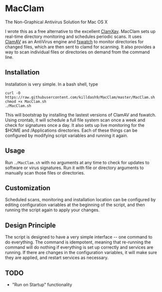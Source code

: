 # MacClam

The Non-Graphical Antivirus Solution for Mac OS X

I wrote this as a free alternative to the excellent
[ClamXav](https://www.clamxav.com/).  MacClam sets up real-time
directory monitoring and schedules periodic scans.  It uses
[ClamAV](http://www.clamav.net/) as an AntiVirus engine and
[fswatch](https://github.com/emcrisostomo/fswatch) to monitor
directories for changed files, which are then sent to clamd for
scanning.  It also provides a way to scan individual files or
directories on demand from the command line.

## Installation ##

Installation is very simple.  In a bash shell, type

    curl -O https://raw.githubusercontent.com/killdash9/MacClam/master/MacClam.sh
    chmod +x MacClam.sh
    ./MacClam.sh

This will bootstrap by installing the lastest versions of ClamAV and
fswatch.  Using crontab, it will schedule a full file system scan once
a week and check for signatures once a day.  It also sets up live
monitoring for the $HOME and /Applications directories.  Each of these
things can be configured by modifying script variables and running it
again.

## Usage ##

Run `./MacClam.sh` with no arguments at any time to check for updates to
software or virus signatures.  Run it with file or directory arguments
to manually scan those files or directories.

## Customization ##

Scheduled scans, monitoring and installation location can be
configured by editing configuration variables at the beginning of the
script, and then running the script again to apply your changes.

## Design Principle ##

The script is designed to have a very simple interface -- one command
to do everything.  The command is idempotent, meaning that re-running
the command will do nothing if everything is set up correctly and
services are running.  If there are changes in the configuration
variables, it will make sure they are applied, and restart services as
necessary.

## TODO ##
* "Run on Startup" functionality